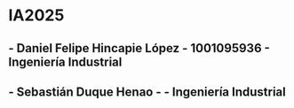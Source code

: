 # IA2025
## - Daniel Felipe Hincapie López - 1001095936 - Ingeniería Industrial
## - Sebastián Duque Henao - - Ingeniería Industrial
